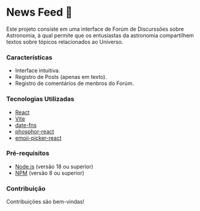 ﻿# News Feed 🚀
Este projeto consiste em uma interface de Forúm de Discurssões sobre Astronomia, à qual permite que os entusiastas da astronomia compartilhem textos sobre tópicos relacionados ao Universo.

### Características
- Interface intuitiva.
- Registro de Posts (apenas em texto).
- Registro de comentários de menbros do Forúm.

### Tecnologias Utilizadas
- [React](https://react.dev/)
- [Vite](https://vitejs.dev/)
- [date-fns](https://vitejs.dev/)
- [phosphor-react](https://phosphoricons.com/)
- [emoji-picker-react](https://www.npmjs.com/package/emoji-picker-react)

### Pré-requisitos
- [Node.js](https://nodejs.org/en) (versão 18 ou superior)
- [NPM](https://www.npmjs.com/) (versão 8 ou superior)

### Contribuição
Contribuições são bem-vindas!
